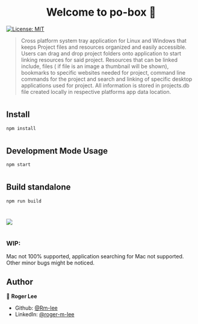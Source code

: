 <h1 align="center">Welcome to po-box 👋</h1>
<p>
 
  <a href="#" target="_blank">
    <img alt="License: MIT" src="https://img.shields.io/badge/License-MIT-yellow.svg" />
  </a>
</p>

> Cross platform system tray application for Linux and Windows that keeps Project files and resources organized and easily accessible. Users can drag and drop project folders onto application to start linking resources for said project. Resources that can be linked include, files ( if file is an image a thumbnail will be shown), bookmarks to specific websites needed for project, command line commands for the project and search and linking of specific desktop applications used for project. All information is stored in projects.db file created locally in respective platforms app data location.

#

## Install

```sh
npm install
```

#

## Development Mode Usage

```sh
npm start
```

#

## Build standalone

```sh
npm run build
```

#

![](pobox0421.gif)

#

### WIP:

Mac not 100% supported, application searching for Mac not supported. Other minor bugs might be noticed. 

## Author

👤 **Roger Lee**

- Github: [@Rm-lee](https://github.com/Rm-lee)
- LinkedIn: [@roger-m-lee](https://linkedin.com/in/roger-m-lee)
